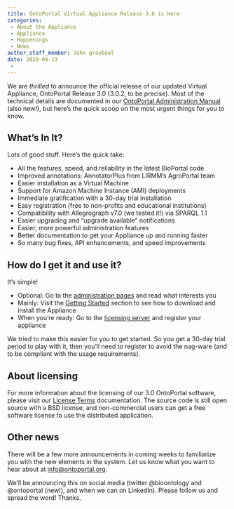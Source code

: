 ```yaml
---
title: OntoPortal Virtual Appliance Release 3.0 is Here
categories:
 - About the Appliance
 - Appliance
 - Happenings
 - News
author_staff_member: John graybeal
date: 2020-08-13
 - 
---
```


We are _thrilled_ to announce the official release of our updated Virtual Appliance, OntoPortal Release 3.0 (3.0.2, to be precise). Most of the technical details are documented in our [OntoPortal Administration Manual](https://ontoportal.github.io/administration/) (also new!), but here’s the quick scoop on the most urgent things for you to know.

What’s In It?
-------------

Lots of good stuff. Here’s the quick take:

*   All the features, speed, and reliability in the latest BioPortal code
*   Improved annotations: AnnotatorPlus from LIRMM’s AgroPortal team
*   Easier installation as a Virtual Machine
*   Support for Amazon Machine Instance (AMI) deployments
*   Immediate gratification with a 30-day trial installation
*   Easy registration (free to non-profits and educational institutions)
*   Compatibility with Allegrograph v7.0 (we tested it!) via SPARQL 1.1
*   Easier upgrading and “upgrade available” notifications
*   Easier, more powerful administration features
*   Better documentation to get your Appliance up and running faster
*   So many bug fixes, API enhancements, and speed improvements

How do I get it and use it?
---------------------------

It’s simple!

*   Optional: Go to the [administration pages](https://ontoportal.github.io/administration/) and read what interests you
*   Mainly: Visit the [Getting Started](https://ontoportal.github.io/administration/steps/getting_started/) section to see how to download and install the Appliance
*   When you’re ready: Go to the [licensing server](https://license.ontoportal.org/) and register your appliance

We tried to make this easier for you to get started. So you get a 30-day trial period to play with it, then you’ll need to register to avoid the nag-ware (and to be compliant with the usage requirements).

About licensing
---------------

For more information about the licensing of our 3.0 OntoPortal software, please visit our [License Terms](https://ontoportal.github.io/administration/general/licensing/) documentation. The source code is still open source with a BSD license, and non-commercial users can get a free software license to use the distributed application.

Other news
----------

There will be a few more announcements in coming weeks to familiarize you with the new elements in the system. Let us know what you want to hear about at info@ontoportal.org.

We’ll be announcing this on social media (twitter @bioontology and @ontoportal (new!), and when we can on LinkedIn). Please follow us and spread the word! Thanks.